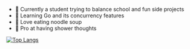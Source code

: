 - 🔭 Currently a student trying to balance school and fun side projects
- 🤔 Learning Go and its concurrency features
- 🍜 Love eating noodle soup
- 🛀 Pro at having shower thoughts

<!--
**DennisPing/DennisPing** is a ✨ _special_ ✨ repository because its `README.md` (this file) appears on your GitHub profile.

Here are some ideas to get you started:

- 🔭 I’m currently working on ...
- 🌱 I’m currently learning ...
- 👯 I’m looking to collaborate on ...
- 🤔 I’m looking for help with ...
- 💬 Ask me about ...
- 📫 How to reach me: ...
- 😄 Pronouns: ...
- ⚡ Fun fact: ...
-->

[![Top Langs](https://github-readme-stats.vercel.app/api/top-langs/?username=dennisping&theme=nord&langs_count=3)](https://github.com/anuraghazra/github-readme-stats)
